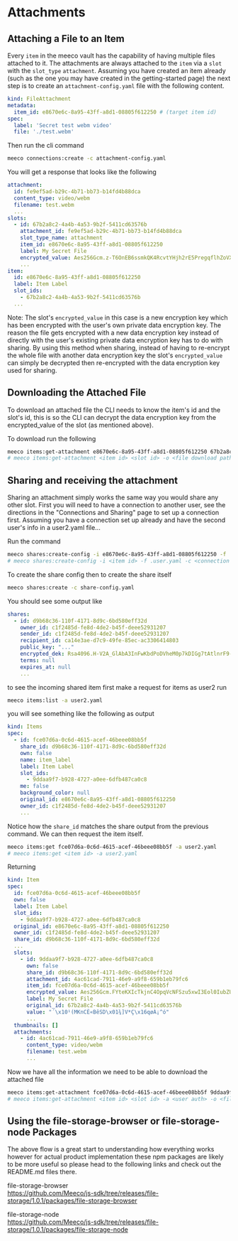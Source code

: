 # Attachments

## Attaching a File to an Item

Every `item` in the meeco vault has the capability of having multiple files attached to it. The attachments are always attached
to the `item` via a `slot` with the `slot_type` `attachment`. Assuming you have created an item already (such as the one you may
have created in the getting-started page) the next step is to create an `attachment-config.yaml` file with the following content.

```yaml
kind: FileAttachment
metadata:
  item_id: e8670e6c-8a95-43ff-a8d1-08805f612250 # (target item id)
spec:
  label: 'Secret test webm video'
  file: './test.webm'
```

Then run the cli command

```bash
meeco connections:create -c attachment-config.yaml
```

You will get a response that looks like the following

```yaml
attachment:
  id: fe9ef5ad-b29c-4b71-bb73-b14fd4b88dca
  content_type: video/webm
  filename: test.webm
  ...
slots:
  - id: 67b2a8c2-4a4b-4a53-9b2f-5411cd63576b
    attachment_id: fe9ef5ad-b29c-4b71-bb73-b14fd4b88dca
    slot_type_name: attachment
    item_id: e8670e6c-8a95-43ff-a8d1-08805f612250
    label: My Secret File
    encrypted_value: Aes256Gcm.z-T6OnEB6ssmkQK4RcvtYHjh2rE5PregqflhZoVXq6w=.QUAAAAAFaXYADAAAAAAhvEHoJqo845AsORoFYXQAEAAAAACahlEdh5rJcKfnl0DtTiaBAmFkAAUAAABub25lAAA=
    ...
item:
  id: e8670e6c-8a95-43ff-a8d1-08805f612250
  label: Item Label
  slot_ids:
    - 67b2a8c2-4a4b-4a53-9b2f-5411cd63576b
  ...
```

Note: The slot's `encrypted_value` in this case is a new encryption key which has been encrypted with the user's own private data
encryption key. The reason the file gets encrypted with a new data encryption key instead of directly with the user's existing
private data encryption key has to do with sharing. By using this method when sharing, instead of having to re-encrypt the whole file
with another data encryption key the slot's `encrypted_value` can simply be decrypted then re-encrypted with the data encryption key
used for sharing.

## Downloading the Attached File

To download an attached file the CLI needs to know the item's id and the slot's id, this is so the CLI can decrypt the data encryption
key from the encrypted_value of the slot (as mentioned above).

To download run the following

```bash
meeco items:get-attachment e8670e6c-8a95-43ff-a8d1-08805f612250 67b2a8c2-4a4b-4a53-9b2f-5411cd63576b -o ./output/
# meeco items:get-attachment <item id> <slot id> -o <file download path>
```

## Sharing and receiving the attachment

Sharing an attachment simply works the same way you would share any other slot. First you will need to have a connection to another
user, see the directions in the "Connections and Sharing" page to set up a connection first. Assuming you have a connection set up
already and have the second user's info in a user2.yaml file...

Run the command

```bash
meeco shares:create-config -i e8670e6c-8a95-43ff-a8d1-08805f612250 -f .user.yaml -c 843bbece-b8bc-4816-a581-f32230059c88 > share-config.yaml
# meeco shares:create-config -i <item id> -f .user.yaml -c <connection id> > share-config.yaml
```

To create the share config then to create the share itself

```bash
meeco shares:create -c share-config.yaml
```

You should see some output like

```yaml
shares:
  - id: d9b68c36-110f-4171-8d9c-6bd580eff32d
    owner_id: c1f2485d-fe8d-4de2-b45f-deee52931207
    sender_id: c1f2485d-fe8d-4de2-b45f-deee52931207
    recipient_id: ca14e3ae-d7c9-49fe-85ec-ac3306414803
    public_key: "..."
    encrypted_dek: Rsa4096.H-V2A_GlAbA3InFwKbdPoDVheM0p7kDIGg7tAtlnrF9-CFHtpo7pgE7MKBoszEp5jAkKwOlffZvaYt0ustjKb3yKDB-VKSKdZgu8yCkfJVNe8tgs5JpoZqg41krVrhVcUTLz6AsSfEXhnlFwKWLgbghqa7ad3u6LIGVVOTs_6-SBeuyJaYHDDBEN_TTiVqbIE7TU6LIUFSp38rpPOc0AM15FGZWhWcupYsy5gSO_jAOneBNi-sie392LX1LDPYbXi5fn-MSsWDektrR4bN0WlXA0iptTC-YqIrOFif9DFHL5qD5fis4Hfee95FCCPLBEtNoPNqU5u6YcE1a2XVlwPTMmeOVYDhHzl0HvT63QVc-zxhHqs3Tcg1mZtgDNb55qbUtNF8IGA1oOjG8LD69eIYOR3aO-cUs-iZcsZ-H0E7IqwX-bdCvZlLzUP1KI5sO3tIj32d9dCUCkvIJDf0TmPvB9UmF1rdoGDkT2dGvyGMA2sFQDhURq3I-NIOi4kp85h3l3JRN0BPcW1VzYCwX4Cn0HhG2brojv_Z8-j1QpCmOI9NO9XzJiMNi1ACMv-mJaEY4cBxvKtviY3eNaLsn8u-YrzH2InEOqrX7V9M2ynajf2YdJWxqCxUMXF_vWHxK04C6EQB2tdQ7SVNFchdjsuAjX-ue_RGmZ0hMNOXFCYjg=.QQUAAAAA
    terms: null
    expires_at: null
    ...
```

to see the incoming shared item first make a request for items as user2 run

```bash
meeco items:list -a user2.yaml
```

you will see something like the following as output

```yaml
kind: Items
spec:
  - id: fce07d6a-0c6d-4615-acef-46beee08bb5f
    share_id: d9b68c36-110f-4171-8d9c-6bd580eff32d
    own: false
    name: item_label
    label: Item Label
    slot_ids:
      - 9ddaa9f7-b928-4727-a0ee-6dfb487ca0c8
    me: false
    background_color: null
    original_id: e8670e6c-8a95-43ff-a8d1-08805f612250
    owner_id: c1f2485d-fe8d-4de2-b45f-deee52931207
    ...
```

Notice how the `share_id` matches the share output from the previous command. We can then request the item itself.

```bash
meeco items:get fce07d6a-0c6d-4615-acef-46beee08bb5f -a user2.yaml
# meeco items:get <item id> -a user2.yaml
```

Returning

```yaml
kind: Item
spec:
  id: fce07d6a-0c6d-4615-acef-46beee08bb5f
  own: false
  label: Item Label
  slot_ids:
    - 9ddaa9f7-b928-4727-a0ee-6dfb487ca0c8
  original_id: e8670e6c-8a95-43ff-a8d1-08805f612250
  owner_id: c1f2485d-fe8d-4de2-b45f-deee52931207
  share_id: d9b68c36-110f-4171-8d9c-6bd580eff32d
  ...
  slots:
    - id: 9ddaa9f7-b928-4727-a0ee-6dfb487ca0c8
      own: false
      share_id: d9b68c36-110f-4171-8d9c-6bd580eff32d
      attachment_id: 4ac61cad-7911-46e9-a9f8-659b1eb79fc6
      item_id: fce07d6a-0c6d-4615-acef-46beee08bb5f
      encrypted_value: Aes256Gcm.FYteKXIcTkjnC4OpqVcNFSzu5xwI3Eol0IubZUDpOhk=.QUAAAAAFaXYADAAAAACRE4YnWzELWDMfmE0FYXQAEAAAAACJtfJh93-EI7igsedpZ39aAmFkAAUAAABub25lAAA=
      label: My Secret File
      original_id: 67b2a8c2-4a4b-4a53-9b2f-5411cd63576b
      value: "´\x10¹(MKnCÈ«BêSD\x01¾]V*Ç\x16qøÀ¡^ó"
      ...
  thumbnails: []
  attachments:
    - id: 4ac61cad-7911-46e9-a9f8-659b1eb79fc6
      content_type: video/webm
      filename: test.webm
      ...
```

Now we have all the information we need to be able to download the attached file

```bash
meeco items:get-attachment fce07d6a-0c6d-4615-acef-46beee08bb5f 9ddaa9f7-b928-4727-a0ee-6dfb487ca0c8 -a user2.yaml -o ./output/
# meeco items:get-attachment <item id> <slot id> -a <user auth> -o <file download output directory>
```

## Using the file-storage-browser or file-storage-node Packages

The above flow is a great start to understanding how everything works however for actual product implementation these npm packages
are likely to be more useful so please head to the following links and check out the README.md files there.  

file-storage-browser  
<https://github.com/Meeco/js-sdk/tree/releases/file-storage/1.0.1/packages/file-storage-browser>  

file-storage-node  
<https://github.com/Meeco/js-sdk/tree/releases/file-storage/1.0.1/packages/file-storage-node>  

